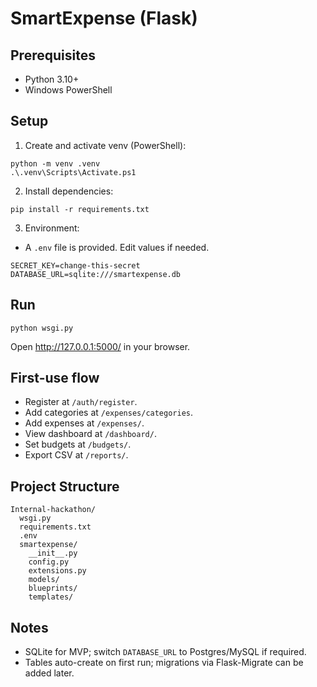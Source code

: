 # SmartExpense (Flask)

## Prerequisites
- Python 3.10+
- Windows PowerShell

## Setup
1. Create and activate venv (PowerShell):
```
python -m venv .venv
.\.venv\Scripts\Activate.ps1
```
2. Install dependencies:
```
pip install -r requirements.txt
```
3. Environment:
- A `.env` file is provided. Edit values if needed.
```
SECRET_KEY=change-this-secret
DATABASE_URL=sqlite:///smartexpense.db
```

## Run
```
python wsgi.py
```
Open http://127.0.0.1:5000/ in your browser.

## First-use flow
- Register at `/auth/register`.
- Add categories at `/expenses/categories`.
- Add expenses at `/expenses/`.
- View dashboard at `/dashboard/`.
- Set budgets at `/budgets/`.
- Export CSV at `/reports/`.

## Project Structure
```
Internal-hackathon/
  wsgi.py
  requirements.txt
  .env
  smartexpense/
    __init__.py
    config.py
    extensions.py
    models/
    blueprints/
    templates/
```

## Notes
- SQLite for MVP; switch `DATABASE_URL` to Postgres/MySQL if required.
- Tables auto-create on first run; migrations via Flask-Migrate can be added later.
